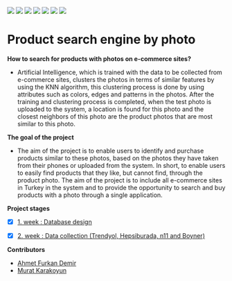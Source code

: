 ![](https://img.shields.io/badge/Python-FFD43B?style=for-the-badge&logo=python&logoColor=blue) ![](https://img.shields.io/badge/PostgreSQL-316192?style=for-the-badge&logo=postgresql&logoColor=white) ![](https://img.shields.io/badge/fastapi-109989?style=for-the-badge&logo=FASTAPI&logoColor=white) ![](https://img.shields.io/badge/OpenCV-27338e?style=for-the-badge&logo=OpenCV&logoColor=white) ![](https://img.shields.io/badge/PyTorch-EE4C2C?style=for-the-badge&logo=PyTorch&logoColor=white) ![](https://img.shields.io/badge/Flask-000000?style=for-the-badge&logo=flask&logoColor=white) ![](https://img.shields.io/badge/Amazon_AWS-FF9900?style=for-the-badge&logo=amazonaws&logoColor=white)


# Product search engine by photo


**How to search for products with photos on e-commerce sites?**

* Artificial Intelligence, which is trained with the data to be collected from e-commerce sites, clusters the photos in terms of similar features by using the KNN algorithm, this clustering process is done by using attributes such as colors, edges and patterns in the photos. After the training and clustering process is completed, when the test photo is uploaded to the system, a location is found for this photo and the closest neighbors of this photo are the product photos that are most similar to this photo.


**The goal of the project**

* The aim of the project is to enable users to identify and purchase products similar to these photos, based on the photos they have taken from their phones or uploaded from the system. In short, to enable users to easily find products that they like, but cannot find, through the product photo. The aim of the project is to include all e-commerce sites in Turkey in the system and to provide the opportunity to search and buy products with a photo through a single application.


**Project stages**

* [x] [1. week : Database design](/db/)
* [x] [2. week : Data collection (Trendyol, Hepsiburada, n11 and Boyner)](/getData/)


**Contributors**

* [Ahmet Furkan Demir](https://www.ahmetfurkandemir.com/)
* [Murat Karakoyun](https://www.erbakan.edu.tr/personel/2723/murat-karakoyun)

